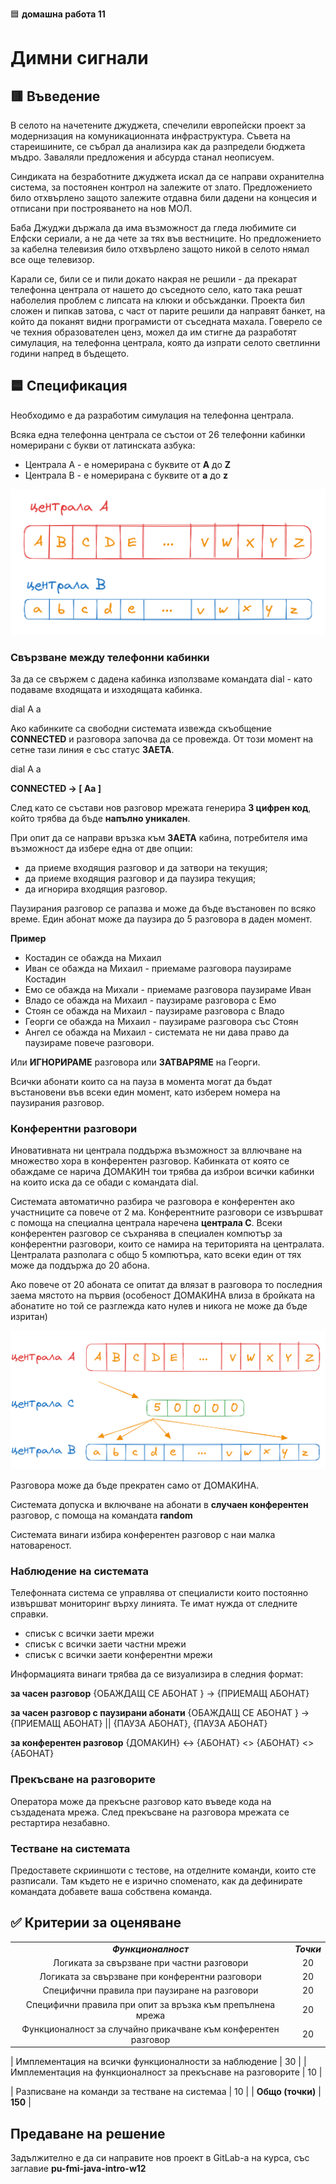 🟦 **домашна работа 11**
# Димни сигнали

## 🟥 Въведение

В селото на начетените джуджета, спечелили европейски проект за модернизация на комуникационната инфраструктура. Съвета на стареишините, се събрал да анализира как да разпредели бюджета мъдро. Заваляли предложения и абсурда станал неописуем. 

Синдиката на безработните джуджета искал да се направи охранителна система, за постоянен контрол на залежите от злато. Предложението било отхвърлено защото залежите отдавна били дадени на концесия и отписани при построяването на нов МОЛ.

Баба Джуджи държала да има възможност да гледа любимите си Елфски сериали, а не да чете за тях във вестниците. Но предложението за кабелна телевизия било отхвърлено защото никой в селото нямал все още телевизор.

Карали се, били се и пили докато накрая не решили - да прекарат телефонна централа от нашето до съседното село, като така решат наболелия проблем с липсата на клюки и обсъжданки. Проекта бил сложен и пипкав затова, с част от парите решили да направят банкет, на който да поканят видни програмисти от съседната махала. Говерело се че техния образователен ценз, можел да им стигне да разработят симулация, на телефонна централа, която да изпрати селото светлинни години напред в бъдещето.

## 🟦 Спецификация

Необходимо е да разработим симулация на телефонна централа.

Всяка една телефонна централа се състои от 26 телефонни кабинки номерирани с букви от латинската азбука:

- Централа A - е номерирана с буквите от **A** до **Z**
- Централа B - е номерирана с буквите от **a** до **z**

![Untitled](img1.png)

### Свързване между телефонни кабинки

За да се свържем с дадена кабинка използваме командата dial - като подаваме входящата и изходящата кабинка.

dial
A
a

Ако кабинките са свободни системата извежда скъобщение **CONNECTED** и разговора започва да се провежда. От този момент на сетне тази линия е със статус **ЗАЕТА**.

dial
A
a

**CONNECTED → [ Aa ]**


След като се състави нов разговор мрежата генерира **3 цифрен код**, който трябва да бъде **напълно уникален**.


При опит да се направи връзка към **ЗАЕТА** кабина, потребителя има възможност да избере една от две опции:

- да приеме входящия разговор и да затвори на текущия;
- да приеме входящия разговор и да паузира текущия;
- да игнорира входящия разговор.

Паузирания разговор се рапазва и може да бъде въстановен по всяко време. Един абонат може да паузира до 5 разговора в даден момент. 

**Пример**

- Костадин се обажда на Михаил
- Иван се обажда на Михаил - приемаме разговора паузираме Костадин
- Емо се обажда на Михали - приемаме разговора паузираме Иван
- Владо се обажда на Михаил - паузираме разговора с Емо
- Стоян се обажда на Михаил - паузираме разговора с Владо
- Георги се обажда на Михаил - паузираме разговора със Стоян
- Ангел се обажда на Михаил - системата не ни дава право да паузираме повече разговори. 

Или **ИГНОРИРАМЕ** разговора или **ЗАТВАРЯМЕ** на Георги. 

Всички абонати които са на пауза в момента могат да бъдат въстановени във всеки един момент, като изберем номера на паузирания разговор.

### Конферентни разговори

Иновативната ни централа поддържа възможност за вллючване на множество хора в конферентен разговор. 
Кабинката от която се обаждаме се нарича ДОМАКИН тои трябва да изброи всички кабинки на които иска да се обади с командата dial. 

Системата автоматично разбира че разговора е конферентен ако участниците са повече от 2 ма. 
Конферентните разговори се извършват с помоща на специална централа наречена **централа C**. Всеки конферентен разговор се съхранява в специален компютър за конферентни разговори, които се намира на територията на централата. Централата разполага с общо 5 компютъра, като всеки един от тях може да поддържа до 20 абона. 

Ако повече от 20 абоната се опитат да влязат в разговора то последния заема мястото на първия (особеност ДОМАКИНА влиза в бройката на абонатите но той се разглежда като нулев и никога не може да бъде изритан)

![Untitled](img2.png)

Разговора може да бъде прекратен само от ДОМАКИНА. 

Системата допуска и включване на абонати в **случаен конферентен** разговор, с помоща на командата **random**

Системата винаги избира  конферентен разговор с наи малка натовареност.

### Наблюдение на системата

Телефонната система се управлява от специалисти които постоянно извършват мониторинг върху линията. Те имат нужда от следните справки. 

- списък с всички заети мрежи
- списък с всички заети частни мрежи
- списък с всички заети конферентни мрежи

Информацията винаги трябва да се визуализира в следния формат:

**за часен разговор**
{ОБАЖДАЩ СЕ АБОНАТ } → {ПРИЕМАЩ АБОНАТ}

**за часен разговор с паузирани абонати**
{ОБАЖДАЩ СЕ АБОНАТ } → {ПРИЕМАЩ АБОНАТ} || {ПАУЗА АБОНАТ}, {ПАУЗА АБОНАТ}

**за конферентен разговор**
{ДОМАКИН} ↔ {АБОНАТ} <> {АБОНАТ} <> {АБОНАТ}

### Прекъсване на разговорите

Оператора може да прекъсне разговор като въведе кода на създадената мрежа. След прекъсване на разговора мрежата се рестартира незабавно.

### Тестване на системата

Предоставете скрииншоти с тестове, на отделните команди, които сте разписали. Там където не е изрично споменато, как да дефинирате командата добавете ваша собствена команда. 

## ✅ Критерии за оценяване

|                                                               |             |
| :-----------------------------------------------------------: | :---------: |
| **_Функционалност_**                                          | **_Точки_** |
| Логиката за свързване при частни разговори                    |      20     |
| Логиката за свързване при конферентни разговори               |      20     |
| Специфични правила при паузиране на разговори                 |      20     |
| Специфични правила при опит за връзка към препълнена мрежа    |      20     |
| Функционалност за случайно прикачване към конферентен разговор|      20     |

| Имплементация на всички функционалности за наблюдение         |      30     |
| Имплементация на функционалност за прекъснаве на разговорите  |      10     |

| Разписване на команди за тестване на системаа                 |      10     |
| **Общо (точки)**                                              |  **150**    |


## Предаване на решение

Задължително е да си направите нов проект в GitLab-а на курса, със заглавие **pu-fmi-java-intro-w12**